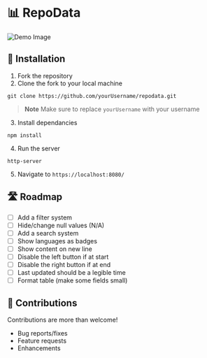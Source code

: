 # 📊 RepoData

![Demo Image](https://user-images.githubusercontent.com/105208736/182789236-8e387a4d-a9ff-4aca-8906-af0a1e7725bd.png)

## 💫 Installation
1. Fork the repository
2. Clone the fork to your local machine
```console 
git clone https://github.com/yourUsername/repodata.git
```
> **Note**
> Make sure to replace `yourUsername` with your username

3. Install dependancies 
```console 
npm install
```

4. Run the server
```console 
http-server
```

5. Navigate to  `https://localhost:8080/`

## 🛣️ Roadmap
- [ ] Add a filter system
- [ ] Hide/change null values (N/A)
- [ ] Add a search system
- [ ] Show languages as badges
- [ ] Show content on new line 
- [ ] Disable the left button if at start
- [ ] Disable the right button if at end
- [ ] Last updated should be a legible time
- [ ] Format table (make some fields small)

## 🤝 Contributions
Contributions are more than welcome!
- Bug reports/fixes
- Feature requests
- Enhancements 
